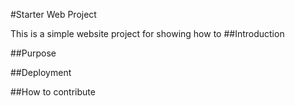 #Starter Web Project

This is a simple website project for showing how to
##Introduction

##Purpose

##Deployment

##How to contribute